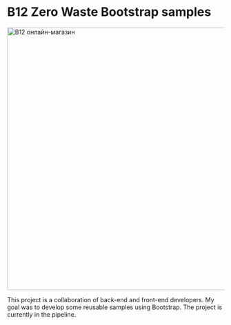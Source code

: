 # B12 Zero Waste Bootstrap samples

<img width="609" alt="B12 онлайн-магазин" src="https://user-images.githubusercontent.com/88159970/152132718-bb68b37c-7876-4f66-90a7-b860a5bb9d7c.png">

This project is a collaboration of back-end and front-end developers. My goal was to develop some reusable samples using Bootstrap. The project is currently in the pipeline.
